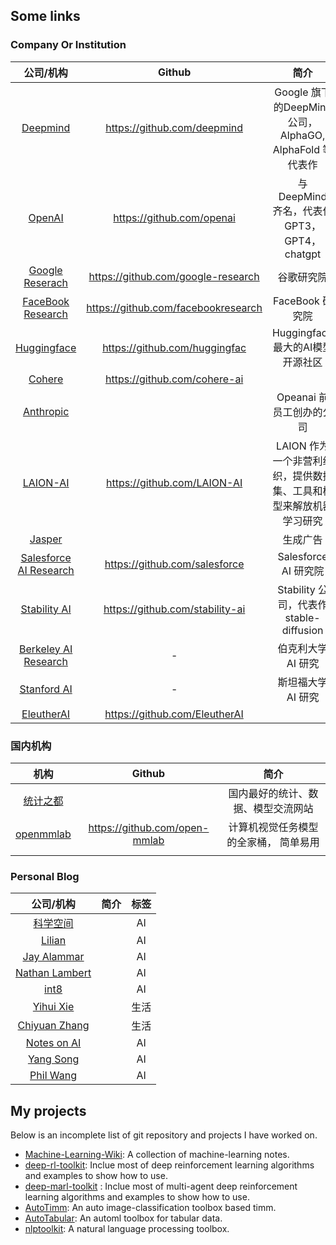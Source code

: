 ## Some links

### Company Or Institution
|                          公司/机构                           |               Github                |                             简介                             |
| :----------------------------------------------------------: | :---------------------------------: | :----------------------------------------------------------: |
|            [Deepmind](https://www.deepmind.com/)             |     https://github.com/deepmind     |    Google 旗下的DeepMind公司，AlphaGO, AlphaFold 等代表作    |
|              [OpenAI](https://openai.com/blog/)              |      https://github.com/openai      |        与 DeepMind 齐名，代表作 GPT3， GPT4， chatgpt        |
|        [Google Reserach](https://ai.googleblog.com/)         | https://github.com/google-research  |                          谷歌研究院                          |
|      [FaceBook Research](https://ai.facebook.com/blog)       | https://github.com/facebookresearch |                       FaceBook 研究院                        |
|          [Huggingface](https://huggingface.co/blog)          |    https://github.com/huggingfac    |               Huggingface 最大的AI模型开源社区               |
|               [Cohere](https://txt.cohere.ai/)               |    https://github.com/cohere-ai     |                                                              |
|           [Anthropic](https://www.anthropic.com/)            |                                     |                   Opeanai 前员工创办的公司                   |
|                [LAION-AI](https://laion.ai/)                 |     https://github.com/LAION-AI     | LAION 作为一个非营利组织，提供数据集、工具和模型来解放机器学习研究 |
|               [Jasper](https://www.jasper.ai/)               |                                     |                           生成广告                           |
| [Salesforce AI Research](https://blog.salesforceairesearch.com/) |    https://github.com/salesforce    |                    Salesforce AI  研究院                     |
|        [Stability AI](https://platform.stability.ai/)        |   https://github.com/stability-ai   |           Stability 公司，代表作 stable-diffusion            |
| [Berkeley AI Research](https://bair.berkeley.edu/blog/?refresh=1) |                  -                  |                      伯克利大学 AI 研究                      |
|         [Stanford AI](https://ai.stanford.edu/blog/)         |                  -                  |                      斯坦福大学 AI 研究                      |
|            [EleutherAI](http://www.eleuther.ai/)             |    https://github.com/EleutherAI    |                                                              |

### 国内机构

|             机构              |            Github             |                 简介                  |
| :---------------------------: | :---------------------------: | :-----------------------------------: |
| [统计之都](https://cosx.org/) |                               |  国内最好的统计、数据、模型交流网站   |
|         [openmmlab]()         | https://github.com/open-mmlab | 计算机视觉任务模型的全家桶， 简单易用 |
|                               |                               |                                       |

### Personal Blog

|                    公司/机构                     | 简介  | 标签 |
| :----------------------------------------------: | :---: | :---: |
|        [科学空间](https://spaces.ac.cn/)         ||AI|
|     [Lilian](https://lilianweng.github.io/)      ||AI|
|    [Jay Alammar](https://jalammar.github.io/)    ||AI|
| [Nathan Lambert](https://robotic.substack.com/)  ||AI|
|             [int8](https://int8.io/)             ||AI|
|         [Yihui Xie](https://yihui.org/)          ||生活|
|      [Chiyuan Zhang](https://pluskid.org/)       ||生活|
| [Notes on AI](https://notesonai.com/Notes+on+AI) ||AI|
|       [Yang Song](https://yang-song.net/)        ||AI|
|    [Phil Wang](https://github.com/lucidrains)    ||AI|

## My projects

Below is an incomplete list of git repository and projects I have worked on.

- [Machine-Learning-Wiki](https://jianzhnie.github.io/machine-learning-wiki/): A collection of machine-learning notes.
- [deep-rl-toolkit](https://github.com/jianzhnie/deep-rl-toolkit): Inclue most of deep reinforcement learning algorithms and examples to show how to use.
- [deep-marl-toolkit](https://github.com/jianzhnie/deep-marl-toolkit) : Inclue most of multi-agent deep reinforcement learning algorithms and examples to show how to use.
- [AutoTimm](https://github.com/jianzhnie/AutoTimm): An auto image-classification toolbox based timm.
- [AutoTabular](https://github.com/jianzhnie/AutoTabular): An automl  toolbox for tabular data.
- [nlptoolkit](https://github.com/jianzhnie/nlp-toolkit): A natural language processing toolbox.
